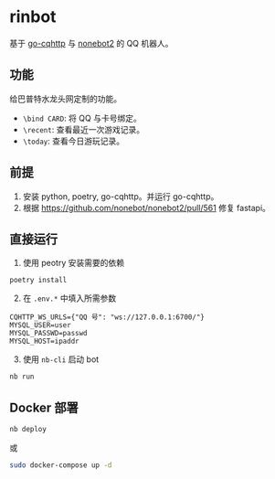 # rinbot

基于 [go-cqhttp](https://github.com/Mrs4s/go-cqhttp) 与 [nonebot2](https://github.com/nonebot/nonebot2) 的 QQ 机器人。

## 功能

给巴普特水龙头网定制的功能。

- `\bind CARD`: 将 QQ 与卡号绑定。
- `\recent`: 查看最近一次游戏记录。
- `\today`: 查看今日游玩记录。

## 前提

1. 安装 python, poetry, go-cqhttp。并运行 go-cqhttp。
2. 根据 https://github.com/nonebot/nonebot2/pull/561 修复 fastapi。

## 直接运行

1. 使用 peotry 安装需要的依赖

```
poetry install 
```

2. 在 `.env.*` 中填入所需参数

```
CQHTTP_WS_URLS={"QQ 号": "ws://127.0.0.1:6700/"}
MYSQL_USER=user
MYSQL_PASSWD=passwd
MYSQL_HOST=ipaddr
```

3. 使用 `nb-cli` 启动 bot

```bash
nb run
```
## Docker 部署

```bash
nb deploy
```

或

```bash
sudo docker-compose up -d
```